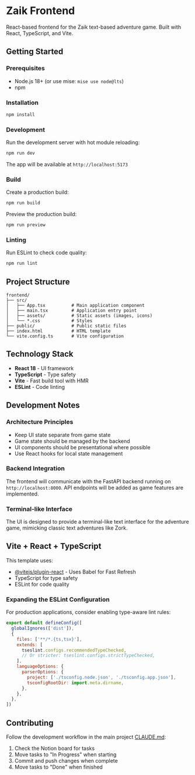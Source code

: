 # Zaik Frontend

React-based frontend for the Zaik text-based adventure game. Built with React, TypeScript, and Vite.

## Getting Started

### Prerequisites

- Node.js 18+ (or use mise: `mise use node@lts`)
- npm

### Installation

```bash
npm install
```

### Development

Run the development server with hot module reloading:

```bash
npm run dev
```

The app will be available at `http://localhost:5173`

### Build

Create a production build:

```bash
npm run build
```

Preview the production build:

```bash
npm run preview
```

### Linting

Run ESLint to check code quality:

```bash
npm run lint
```

## Project Structure

```
frontend/
├── src/
│   ├── App.tsx          # Main application component
│   ├── main.tsx         # Application entry point
│   ├── assets/          # Static assets (images, icons)
│   └── *.css            # Styles
├── public/              # Public static files
├── index.html           # HTML template
└── vite.config.ts       # Vite configuration
```

## Technology Stack

- **React 18** - UI framework
- **TypeScript** - Type safety
- **Vite** - Fast build tool with HMR
- **ESLint** - Code linting

## Development Notes

### Architecture Principles

- Keep UI state separate from game state
- Game state should be managed by the backend
- UI components should be presentational where possible
- Use React hooks for local state management

### Backend Integration

The frontend will communicate with the FastAPI backend running on `http://localhost:8000`. API endpoints will be added as game features are implemented.

### Terminal-like Interface

The UI is designed to provide a terminal-like text interface for the adventure game, mimicking classic text adventures like Zork.

## Vite + React + TypeScript

This template uses:
- [@vitejs/plugin-react](https://github.com/vitejs/vite-plugin-react/blob/main/packages/plugin-react) - Uses Babel for Fast Refresh
- TypeScript for type safety
- ESLint for code quality

### Expanding the ESLint Configuration

For production applications, consider enabling type-aware lint rules:

```js
export default defineConfig([
  globalIgnores(['dist']),
  {
    files: ['**/*.{ts,tsx}'],
    extends: [
      tseslint.configs.recommendedTypeChecked,
      // Or stricter: tseslint.configs.strictTypeChecked,
    ],
    languageOptions: {
      parserOptions: {
        project: ['./tsconfig.node.json', './tsconfig.app.json'],
        tsconfigRootDir: import.meta.dirname,
      },
    },
  },
])
```

## Contributing

Follow the development workflow in the main project [CLAUDE.md](../CLAUDE.md):
1. Check the Notion board for tasks
2. Move tasks to "In Progress" when starting
3. Commit and push changes when complete
4. Move tasks to "Done" when finished
